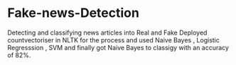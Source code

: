 # Fake-news-Detection
Detecting and classifying news articles into Real and Fake
Deployed countvectoriser in  NLTK for the process and used Naive Bayes , Logistic Regresssion , SVM and finally got Naive Bayes to classigy with an accuracy of 82%.
